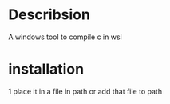 # Describsion
A windows tool to compile c in wsl
# installation
1 place it in a file in path or add that file to path
